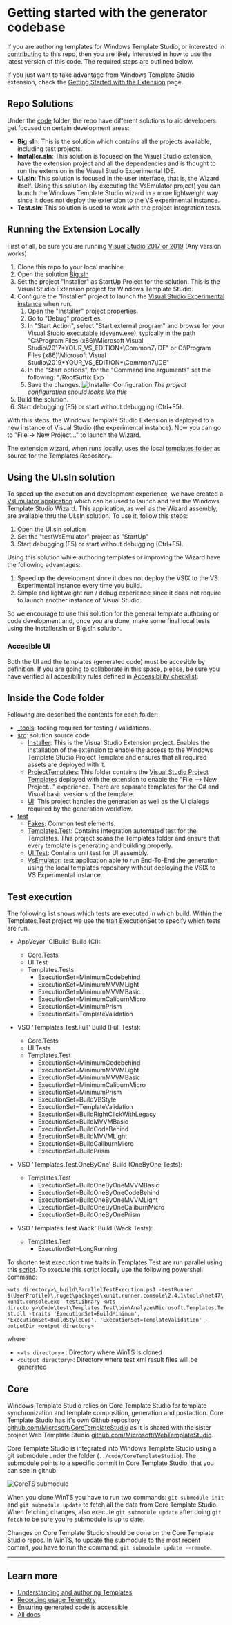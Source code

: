 # Getting started with the generator codebase

If you are authoring templates for Windows Template Studio, or interested in [contributing](../CONTRIBUTING.md) to this repo, then you are likely interested in how to use the latest version of this code. The required steps are outlined below.

If you just want to take advantage from Windows Template Studio extension, check the [Getting Started with the Extension](getting-started-extension.md) page.

## Repo Solutions

Under the [code](../code/) folder, the repo have different solutions to aid developers get focused on certain development areas:

- **Big.sln**: This is the solution which contains all the projects available, including test projects.
- **Installer.sln**: This solution is focused on the Visual Studio extension, have the extension project and all the dependencies and is thought to run the extension in the Visual Studio Experimental IDE.
- **UI.sln**: This solution is focused in the user interface, that is, the Wizard itself. Using this solution (by executing the VsEmulator project) you can launch the Windows Template Studio wizard in a more lightweight way since it does not deploy the extension to the VS experimental instance.
- **Test.sln**: This solution is used to work with the project integration tests.

## Running the Extension Locally

First of all, be sure you are running [Visual Studio 2017 or 2019](https://www.visualstudio.com/downloads/) (Any version works)

1. Clone this repo to your local machine
1. Open the solution [Big.sln](../code/)
1. Set the project "Installer" as StartUp Project for the solution. This is the Visual Studio Extension project for Windows Template Studio.
1. Configure the "Installer" project to launch the [Visual Studio Experimental instance](https://msdn.microsoft.com/library/bb166560(v=vs.140).aspx) when run.
   1. Open the "Installer" project properties.
   1. Go to "Debug" properties.
   1. In "Start Action", select "Start external program" and browse for your Visual Studio executable (devenv.exe), typically in the path "C:\Program Files (x86)\Microsoft Visual Studio\2017\*YOUR_VS_EDITION*\Common7\IDE\" or C:\Program Files (x86)\Microsoft Visual Studio\2019\*YOUR_VS_EDITION*\Common7\IDE\"
   1. In the "Start options", for the "Command line arguments" set the following: "/RootSuffix Exp
   1. Save the changes.
    ![Installer Configuration](./resources/getting-started/Installer2017.Debug.Config.JPG)
    *The project configuration should looks like this*
1. Build the solution.
1. Start debugging (F5) or start without debugging (Ctrl+F5).

With this steps, the Windows Template Studio Extension is deployed to a new instance of Visual Studio (the experimental instance). Now you can go to "File -> New Project..." to launch the Wizard.

The extension wizard, when runs locally, uses the local [templates folder](../templates) as source for the Templates Repository.

## Using the UI.sln solution

To speed up the execution and development experience, we have created a [VsEmulator application](../src/test) which can be used to launch and test the Windows Template Studio Wizard. This application, as well as the Wizard assembly, are available thru the UI.sln solution. To use it, follow this steps:

1. Open the UI.sln solution
1. Set the "test\VsEmulator" project as "StartUp"
1. Start debugging (F5) or start without debugging (Ctrl+F5).

Using this solution while authoring templates or improving the Wizard have the following advantages:

1. Speed up the development since it does not deploy the VSIX to the VS Experimental instance every time you build.
1. Simple and lightweight run / debug experience since it does not require to launch another instance of Visual Studio.

So we encourage to use this solution for the general template authoring or code development and, once you are done, make some final local tests using the Installer.sln or Big.sln solution.

### Accesible UI

Both the UI and the templates (generated code) must be accesible by definition. If you are going to collaborate in this space, please, be sure you have verified all accesibility rules defined in [Accessibility checklist](accesibility.md).

## Inside the Code folder

Following are described the contents for each folder:

- [_tools](../code/_tools): tooling required for testing / validations.
- [src](../code/src): solution source code
  - [Installer](../code/src/Installer): This is the Visual Studio Extension project. Enables the installation of the extension to enable the access to the Windows Template Studio Project Template and ensures that all required assets are deployed with it.
  - [ProjectTemplates](../code/src/ProjectTemplates): This folder contains the [Visual Studio Project Templates](https://msdn.microsoft.com/library/ms247121.aspx) deployed with the extension to enable the "File --> New Project..." experience. There are separate templates for the C# and Visual basic versions of the template.
  - [UI](../code/src/UI): This project handles the generation as well as the UI dialogs required by the generation workflow.
- [test](../code/test)
  - [Fakes](../code/test/Fakes): Common test elements.
  - [Templates.Test](../code/test/Templates.Test): Contains integration automated test for the Templates. This project scans the Templates folder and ensure that every template is generating and building properly.
  - [UI.Test](../code/test/UI.Test): Contains unit test for UI assembly.
  - [VsEmulator](../code/test/VsEmulator): test application able to run End-To-End the generation using the local templates repository without deploying the VSIX to VS Experimental instance.

## Test execution

The following list shows which tests are executed in which build. Within the Templates.Test project we use the trait ExecutionSet to specify which tests are run.

- AppVeyor 'CIBuild' Build (CI):
  - Core.Tests
  - UI.Test
  - Templates.Tests
    - ExecutionSet=MinimumCodebehind
    - ExecutionSet=MinimumMVVMLight
    - ExecutionSet=MinimumMVVMBasic
    - ExecutionSet=MinimumCaliburnMicro
    - ExecutionSet=MinimumPrism
    - ExecutionSet=TemplateValidation

- VSO 'Templates.Test.Full' Build (Full Tests):
  - Core.Tests
  - UI.Tests
  - Templates.Test
    - ExecutionSet=MinimumCodebehind
    - ExecutionSet=MinimumMVVMLight
    - ExecutionSet=MinimumMVVMBasic
    - ExecutionSet=MinimumCaliburnMicro
    - ExecutionSet=MinimumPrism
    - ExecutionSet=BuildVBStyle
    - ExecutionSet=TemplateValidation
    - ExecutionSet=BuildRightClickWithLegacy
    - ExecutionSet=BuildMVVMBasic
    - ExecutionSet=BuildCodeBehind
    - ExecutionSet=BuildMVVMLight
    - ExecutionSet=BuildCaliburnMicro
    - ExecutionSet=BuildPrism

- VSO 'Templates.Test.OneByOne' Build (OneByOne Tests):
  - Templates.Test
    - ExecutionSet=BuildOneByOneMVVMBasic
    - ExecutionSet=BuildOneByOneCodeBehind
    - ExecutionSet=BuildOneByOneMVVMLight
    - ExecutionSet=BuildOneByOneCaliburnMicro
    - ExecutionSet=BuildOneByOnePrism

- VSO 'Templates.Test.Wack' Build (Wack Tests):
  - Templates.Test
    - ExecutionSet=LongRunning

To shorten test execution time traits in Templates.Test are run parallel using this [script](../_build/ParallelTestExecution.ps1).
To execute this script locally use the following powershell command:

`<wts directory>\_build\ParallelTestExecution.ps1 -testRunner $(UserProfile)\.nuget\packages\xunit.runner.console\2.4.1\tools\net47\xunit.console.exe -testLibrary <wts directory>\Code\test\Templates.Test\bin\Analyze\Microsoft.Templates.Test.dll -traits 'ExecutionSet=BuildMinimum', 'ExecutionSet=BuildStyleCop', 'ExecutionSet=TemplateValidation' -outputDir <output directory>`

where

- `<wts directory>` : Directory where WinTS is cloned
- `<output directory>`: Directory where test xml result files will be generated

## Core

Windows Template Studio relies on Core Template Studio for template synchronization and template composition, generation and postaction. Core Template Studio has it's own Github repository [github.com/Microsoft/CoreTemplateStudio](https://github.com/Microsoft/CoreTemplateStudio) as it is shared with the sister project Web Template Studio [github.com/Microsoft/WebTemplateStudio](https://github.com/Microsoft/WebTemplateStudio).

Core Template Studio is integrated into Windows Template Studio using a git submodule under the folder (`../code/CoreTemplateStudio`).
The submodule points to a specific commit in Core Template Studio, that you can see in github:

![CoreTS submodule](./resources/getting-started/CoreTS-Submodule.PNG)

When you clone WinTS you have to run two commands: `git submodule init` and `git submodule update` to fetch all the data from Core Template Studio.
When fetching changes, also execute `git submodule update` after doing `git fetch` to be sure you're submodule is up to date.

Changes on Core Template Studio should be done on the Core Template Studio repos.
In WinTS, to update the submodule to the most recent commit, you have to run the command: `git submodule update --remote`.

---

## Learn more

- [Understanding and authoring Templates](./templates.md)
- [Recording usage Telemetry](./telemetry.md)
- [Ensuring generated code is accessible](./accessibility.md)
- [All docs](./readme.md)

